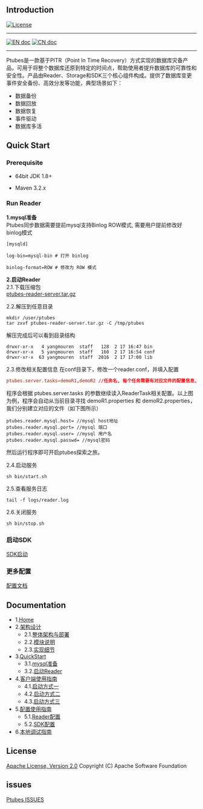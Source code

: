 
## Introduction
[![License](https://img.shields.io/badge/license-Apache%202-4EB1BA.svg)](https://www.apache.org/licenses/LICENSE-2.0.html)

___
[![EN doc](https://img.shields.io/badge/document-English-blue.svg)](README.md)
[![CN doc](https://img.shields.io/badge/文档-中文版-blue.svg)](README_CN.md)

___

Ptubes是一款基于PITR（Point In Time Recovery）方式实现的数据库灾备产品，可用于将整个数据库还原到特定的时间点，帮助使用者提升数据库的可靠性和安全性。产品由Reader、Storage和SDK三个核心组件构成。提供了数据库变更事件安全备份、高效分发等功能，典型场景如下：
* 数据备份
* 数据回放
* 数据恢复
* 事件驱动
* 数据库多活

## Quick Start

### Prerequisite

* 64bit JDK 1.8+

* Maven 3.2.x

### Run Reader

**1.mysql准备**<br>
Ptubes同步数据需要提前mysql支持Binlog ROW模式, 需要用户提前修改好binlog模式
```
[mysqld]

log-bin=mysql-bin # 打开 binlog

binlog-format=ROW # 修改为 ROW 模式
```
**2.启动Reader**<br>
2.1.下载压缩包<br>
[ptubes-reader-server.tar.gz](https://github.com/meituan/ptubes/releases/latest)<br>

2.2.解压到任意目录
```
mkdir /user/ptubes
tar zxvf ptubes-reader-server.tar.gz -C /tmp/ptubes
```
解压完成后可以看到目录结构
```
drwxr-xr-x   4 yangmouren  staff   128  2 17 16:47 bin
drwxr-xr-x   5 yangmouren  staff   160  2 17 16:54 conf
drwxr-xr-x  63 yangmouren  staff  2016  2 17 17:00 lib
```

2.3.修改相关配置信息
在conf目录下，修改一个reader.conf，并填入配置
```ReaderServer.conf
ptubes.server.tasks=demoR1,demoR2 //任务名, 每个任务需要有对应文件的配置信息, 已逗号分隔
```
程序会根据 ptubes.server.tasks 的参数继续读入ReaderTask相关配置。以上图为例，程序会自动从当前目录寻找 demoR1.properties 和 demoR2.properties，我们分别建立对应的文件（如下图所示）
```demoRx.properties
ptubes.reader.mysql.host= //mysql host地址
ptubes.reader.mysql.port= //mysql 端口
ptubes.reader.mysql.user= //mysql 用户名
ptubes.reader.mysql.passwd= //mysql密码
```
然后运行程序即可开启ptubes探索之旅。

2.4.启动服务
```
sh bin/start.sh
```
2.5.查看服务日志
```
tail -f logs/reader.log
```
2.6.关闭服务
```
sh bin/stop.sh
```
### 启动SDK
[SDK启动](https://github.com/meituan/ptubes/wiki/%E5%AE%A2%E6%88%B7%E7%AB%AF%E4%BD%BF%E7%94%A8%E6%8C%87%E5%8D%97)
### 更多配置
[配置文档](https://github.com/meituan/ptubes/wiki/%E9%85%8D%E7%BD%AE%E4%BD%BF%E7%94%A8%E6%8C%87%E5%8D%97)

## Documentation
- 1.[Home](https://github.com/meituan/ptubes/wiki)
- 2.[架构设计](https://github.com/meituan/ptubes/wiki/%E6%9E%B6%E6%9E%84%E8%AE%BE%E8%AE%A1)
    - 2.1.[整体架构与部署](https://github.com/meituan/ptubes/wiki/%E6%9E%B6%E6%9E%84%E8%AE%BE%E8%AE%A1#1%E6%95%B4%E4%BD%93%E6%9E%B6%E6%9E%84%E4%B8%8E%E9%83%A8%E7%BD%B2)
    - 2.2.[模块说明](https://github.com/meituan/ptubes/wiki/%E6%9E%B6%E6%9E%84%E8%AE%BE%E8%AE%A1#2%E6%A8%A1%E5%9D%97%E8%AF%B4%E6%98%8E)
    - 2.3.[实现细节](https://github.com/meituan/ptubes/wiki/%E6%9E%B6%E6%9E%84%E8%AE%BE%E8%AE%A1#3%E5%AE%9E%E7%8E%B0%E7%BB%86%E8%8A%82)
- 3.[QuickStart](https://github.com/meituan/ptubes/wiki/QuickStart)
    - 3.1.[mysql准备](https://github.com/meituan/ptubes/wiki/QuickStart#2mysql%E5%87%86%E5%A4%87)
    - 3.2.[启动Reader](https://github.com/meituan/ptubes/wiki/QuickStart#3%E5%90%AF%E5%8A%A8reader)
- 4.[客户端使用指南](https://github.com/meituan/ptubes/wiki/%E5%AE%A2%E6%88%B7%E7%AB%AF%E4%BD%BF%E7%94%A8%E6%8C%87%E5%8D%97)
    - 4.1.[启动方式一](https://github.com/meituan/ptubes/wiki/%E5%AE%A2%E6%88%B7%E7%AB%AF%E4%BD%BF%E7%94%A8%E6%8C%87%E5%8D%97#2%E5%90%AF%E5%8A%A8%E6%96%B9%E5%BC%8F%E4%B8%80)
    - 4.2.[启动方式二](https://github.com/meituan/ptubes/wiki/%E5%AE%A2%E6%88%B7%E7%AB%AF%E4%BD%BF%E7%94%A8%E6%8C%87%E5%8D%97#3%E5%90%AF%E5%8A%A8%E6%96%B9%E5%BC%8F%E4%BA%8C)
    - 4.3.[启动方式三](https://github.com/meituan/ptubes/wiki/%E5%AE%A2%E6%88%B7%E7%AB%AF%E4%BD%BF%E7%94%A8%E6%8C%87%E5%8D%97#4%E5%90%AF%E5%8A%A8%E6%96%B9%E5%BC%8F%E4%B8%89)
- 5.[配置使用指南](https://github.com/meituan/ptubes/wiki/%E9%85%8D%E7%BD%AE%E4%BD%BF%E7%94%A8%E6%8C%87%E5%8D%97)
    - 5.1.[Reader配置](https://github.com/meituan/ptubes/wiki/%E9%85%8D%E7%BD%AE%E4%BD%BF%E7%94%A8%E6%8C%87%E5%8D%97#1reader%E9%85%8D%E7%BD%AE)
    - 5.2.[SDK配置](https://github.com/meituan/ptubes/wiki/%E9%85%8D%E7%BD%AE%E4%BD%BF%E7%94%A8%E6%8C%87%E5%8D%97#2sdk%E9%85%8D%E7%BD%AE)
- 6.[本地调试指南](https://github.com/meituan/ptubes/wiki/%E6%9C%AC%E5%9C%B0%E8%B0%83%E8%AF%95%E6%8C%87%E5%8D%97)

## License
[Apache License, Version 2.0](LICENSE) Copyright (C) Apache Software Foundation

## issues
[Ptubes ISSUES](https://github.com/meituan/ptubes/issues)

